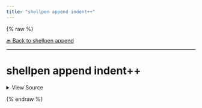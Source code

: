 ```yaml
---
title: "shellpen append indent++"
---
```


{% raw %}





[🔙 Back to shellpen append](/api/shellpen/append)

---







<!-- Todo, if there are no subcommands under the child commands, use a smaller heading size -->

# shellpen append indent++



<details>
  <summary>View Source</summary>

{% endraw %}
{% highlight sh %}
if [ -n "$SHELLPEN_SOURCE" ]
then
  local __shellpen__append_indentPlus_sourceIndex=''
  if ! shellpen -- getSourceIndex "$SHELLPEN_SOURCE" - __shellpen__append_indentPlus_sourceIndex
  then
    shellpen -- errors argumentError '%s\n%s' "Source '$1' does not exist" "Command: shellpen ${__shellpen__originalCliCommands[*]}"
    return 1
  else
    _SHELLPEN_INDENT_LEVELS[$__shellpen__append_indentPlus_sourceIndex]="$(( ${_SHELLPEN_INDENT_LEVELS[$__shellpen__append_indentPlus_sourceIndex]} + 1 ))"
  fi
else
  _SHELLPEN_INDENT_LEVELS[$_SHELLPEN_CURRENT_SOURCE_INDEX]="$(( ${_SHELLPEN_INDENT_LEVELS[$_SHELLPEN_CURRENT_SOURCE_INDEX]} + 1 ))"
fi
{% endhighlight %}
{% raw %}

</details>










  
{% endraw %}
